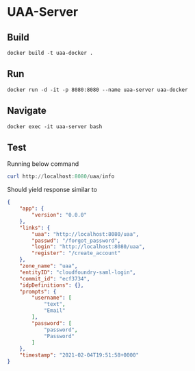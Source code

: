 # UAA-Server

## Build

`docker build -t uaa-docker .`

## Run

`docker run -d -it -p 8080:8080 --name uaa-server uaa-docker`

## Navigate

`docker exec -it uaa-server bash`

## Test

Running below command
```powershell
curl http://localhost:8080/uaa/info
```

Should yield response similar to
```json
{
    "app": {
        "version": "0.0.0"
    },
    "links": {
        "uaa": "http://localhost:8080/uaa",
        "passwd": "/forgot_password",
        "login": "http://localhost:8080/uaa",
        "register": "/create_account"
    },
    "zone_name": "uaa",
    "entityID": "cloudfoundry-saml-login",
    "commit_id": "ecf3734",
    "idpDefinitions": {},
    "prompts": {
        "username": [
            "text",
            "Email"
        ],
        "password": [
            "password",
            "Password"
        ]
    },
    "timestamp": "2021-02-04T19:51:58+0000"
}
```

